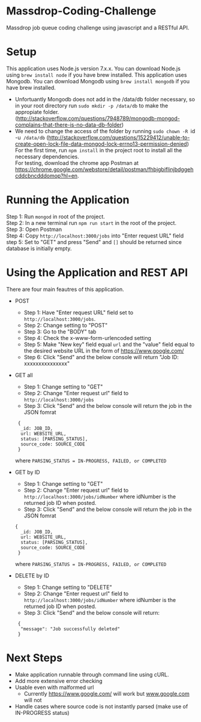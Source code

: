 # Massdrop-Coding-Challenge
Massdrop job queue coding challenge using javascript and a RESTful API.

# Setup
This application uses Node.js version 7.x.x. You can download Node.js using `brew install node` if you have brew installed. 
This application uses Mongodb. You can download Mongodb using `brew install mongodb` if you have brew installed. 
  - Unfortuantly Mongodb does not add in the /data/db folder necessary, so in your root directory run `sudo mkdir -p /data/db` to make the appropiate folder. (http://stackoverflow.com/questions/7948789/mongodb-mongod-complains-that-there-is-no-data-db-folder)
  - We need to change the access of the folder by running `sudo chown -R `id -u` /data/db` (http://stackoverflow.com/questions/15229412/unable-to-create-open-lock-file-data-mongod-lock-errno13-permission-denied)
For the first time, run `npm install` in the project root to install all the necessary dependencies.<br />
For testing, download the chrome app Postman at https://chrome.google.com/webstore/detail/postman/fhbjgbiflinjbdggehcddcbncdddomop?hl=en. <br />

# Running the Application
Step 1: Run `mongod` in root of the project.<br />
Step 2: In a new terminal run `npm run start` in the root of the project.<br />
Step 3: Open Postman<br />
Step 4: Copy `http://localhost:3000/jobs` into "Enter request URL" field<br />
step 5: Set to "GET" and press "Send" and `[]` should be returned since database is initially empty.<br />

# Using the Application and REST API
There are four main feautres of this application.<br />
- POST<br />
  - Step 1: Have "Enter request URL" field set to `http://localhost:3000/jobs`.<br />
  - Step 2: Change setting to "POST"<br />
  - Step 3: Go to the "BODY" tab<br />
  - Step 4: Check the x-www-form-urlencoded setting<br />
  - Step 5: Make "New key" field equal `url` and the "value" field equal to the desired website URL in the form of https://www.google.com/<br />
  - Step 6: Click "Send" and the below console will return "Job ID: xxxxxxxxxxxxxxx"<br />
  
 - GET all<br />  
   - Step 1: Change setting to "GET"<br />
   - Step 2: Change "Enter request url" field to `http://localhost:3000/jobs`<br />
   - Step 3: Click "Send" and the below console will return the job in the JSON fomrat <br />
    ```
     {
      _id: JOB_ID,
      url: WEBSITE_URL,
      status: [PARSING_STATUS],
      source_code: SOURCE_CODE
     }
     ```
     where `PARSING_STATUS = IN-PROGRESS, FAILED, or COMPLETED`<br />
     
 - GET by ID<br />
   - Step 1: Change setting to "GET"<br />
   - Step 2: Change "Enter request url" field to `http://localhost:3000/jobs/idNumber` where idNumber is the returned job ID when posted.<br />
   - Step 3: Click "Send" and the below console will return the job in the JSON fomrat <br />
    ```
    {
      _id: JOB_ID,
      url: WEBSITE_URL,
      status: [PARSING_STATUS],
      source_code: SOURCE_CODE
     }
     ```
     where `PARSING_STATUS = IN-PROGRESS, FAILED, or COMPLETED`<br />
     
  - DELETE by ID<br />
    - Step 1: Change setting to "DELETE"<br />
    - Step 2: Change "Enter request url" field to `http://localhost:3000/jobs/idNumber` where idNumber is the returned job ID when posted.<br />
    - Step 3: Click "Send" and the below console will return:<br />
    ```
     {
      "message": "Job successfully deleted"
     }
     ```
      
# Next Steps
  - Make application runnable through command line using cURL. <br />
  - Add more extensive error checking<br />
  - Usable even with malformed url<br />
    - Currently https://www.google.com/ will work but www.google.com will not<br />
  - Handle cases where source code is not instantly parsed (make use of IN-PROGRESS status)
